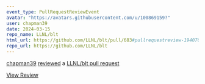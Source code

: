 ```yaml
---
event_type: PullRequestReviewEvent
avatar: "https://avatars.githubusercontent.com/u/100869159?"
user: chapman39
date: 2024-03-15
repo_name: LLNL/blt
html_url: https://github.com/LLNL/blt/pull/683#pullrequestreview-1940708032
repo_url: https://github.com/LLNL/blt
---
```


<a href='https://github.com/chapman39' target='_blank'>chapman39</a> <a href='https://github.com/LLNL/blt/pull/683#pullrequestreview-1940708032' target='_blank'>reviewed</a> a <a href='https://github.com/LLNL/blt/pull/683' target='_blank'>LLNL/blt pull request</a>

<small></small>

<a href='https://github.com/LLNL/blt/pull/683#pullrequestreview-1940708032' target='_blank'>View Review</a>